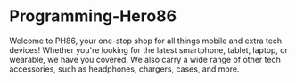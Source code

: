 # Programming-Hero86
Welcome to PH86, your one-stop shop for all things mobile and extra tech devices! Whether you're looking for the latest smartphone, tablet, laptop, or wearable, we have you covered. We also carry a wide range of other tech accessories, such as headphones, chargers, cases, and more.
